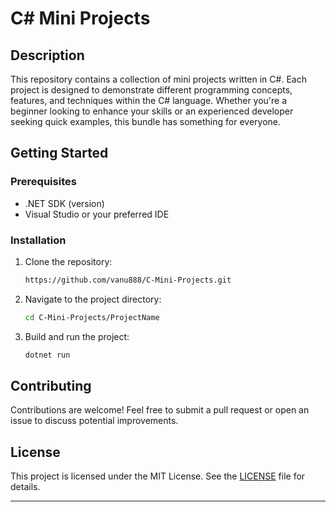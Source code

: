 # C# Mini Projects

## Description

This repository contains a collection of mini projects written in C#. Each project is designed to demonstrate different programming concepts, features, and techniques within the C# language. Whether you're a beginner looking to enhance your skills or an experienced developer seeking quick examples, this bundle has something for everyone.

## Getting Started

### Prerequisites

- .NET SDK (version)
- Visual Studio or your preferred IDE

### Installation

1. Clone the repository:
   ```bash
   https://github.com/vanu888/C-Mini-Projects.git
   ```
2. Navigate to the project directory:
   ```bash
   cd C-Mini-Projects/ProjectName
   ```
3. Build and run the project:
   ```bash
   dotnet run
   ```

## Contributing

Contributions are welcome! Feel free to submit a pull request or open an issue to discuss potential improvements.

## License

This project is licensed under the MIT License. See the [LICENSE](LICENSE) file for details.

---
